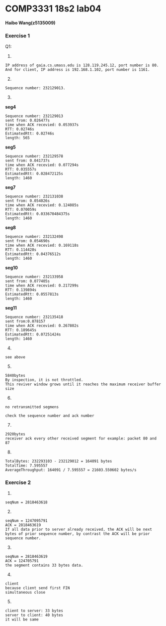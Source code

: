 # COMP3331 18s2 lab04
#### Haibo Wang(z5135009)
### Exercise 1
Q1: 

1. 

    IP address of gaia.cs.umass.edu is 128.119.245.12, port number is 80.    
    And for client, IP address is 192.168.1.102, port number is 1161.

2. 

    Sequence number: 232129013.

3. 
    
   **seg4**

    Sequence number: 232129013
    sent from: 0.026477s
    time when ACK recevied: 0.053937s
    RTT: 0.02746s
    EstimatedRtt: 0.02746s
    length: 565
**seg5**

    Sequence number: 232129578
    sent from: 0.041737s
    time when ACK recevied: 0.077294s
    RTT: 0.035557s
    EstimatedRtt: 0.028472125s
    length: 1460
**seg7**

    Sequence number: 232131038
    sent from: 0.054026s
    time when ACK recevied: 0.124085s
    RTT: 0.070059s
    EstimatedRtt: 0.033670484375s
    length: 1460
**seg8**

    Sequence number: 232132498
    sent from: 0.054690s
    time when ACK recevied: 0.169118s
    RTT: 0.114428s
    EstimatedRtt: 0.04376512s
    length: 1460
**seg10**

    Sequence number: 232133958
    sent from: 0.077405s
    time when ACK recevied: 0.217299s
    RTT: 0.139894s
    EstimatedRtt: 0.0557813s
    length: 1460
**seg11**

    Sequence number: 232135418
    sent from:0.078157
    time when ACK recevied: 0.267802s
    RTT: 0.189645s
    EstimatedRtt: 0.07251424s
    length: 1460

4.
    
    see above

5.
    
    5840bytes
    By inspection, it is not throttled.
    This reviver window grows until it reaches the maximum receiver buffer size

6.

    no retransmitted segmens

    check the sequence number and ack number
    
7.

    2920bytes
    receiver ack every other received segment for example: packet 80 and 87
    
8. 

    TotalBytes: 232293103 - 232129012 = 164091 bytes
    TotalTime: 7.595557
    AverageThroughput: 164091 / 7.595557 = 21603.550602 bytes/s

### Exercise 2

1.
    
    seqNum = 2818463618

2.

    seqNum = 1247095791
    ACK = 2818463619
    If all data prior to server already received, the ACK will be next bytes of prior sequence number, by contrast the ACK will be prior sequence number.

3. 

    seqNum = 2818463619
    ACK = 124705791
    the segment contains 33 bytes data.

4.

    client
    because client send first FIN
    simultaneous close

5.

    client to server: 33 bytes
    server to client: 40 bytes
    it will be same 





    
    
    



